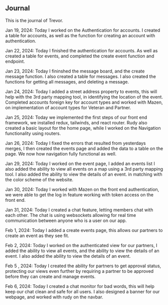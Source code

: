 ## Journal
This is the journal of Trevor.

Jan 19, 2024:
Today I worked on the Authentication for accounts. I created a table for accounts, as well as the function for creating an account with authentication.

Jan 22, 2024:
Today I finished the authentication for accounts. As well as created a table for events, and completed the create event function and endpoint.

Jan 23, 2024:
Today I fininshed the message board, and the create message function. I also created a table for messages.
I also created the functions for getting all messages, and deleting a message.

Jan 24, 2024:
Today I added a street address property to events, this will help with the 3rd party mapping tool, in identifying the location of the event. Completed accounts foreign key for account types and worked with Mazen, on implementation of account types for Veteran and Partner.

Jan 25, 2024:
Today we implemented the first steps of our front end framework, we installed redux, tailwinds, and react router. Rudy also created a basic layout for the home page, while I worked on the Navigation functionality using routers.

Jan 26, 2024:
Today I fixed the errors that resulted from yesterdays merges, I then created the events page and added the data to a table on the page. We now how navigation fully functional as well.

Jan 29, 2024:
Today I worked on the event page, I added an events list I also added the ability to view all events on a map using a 3rd party mapping tool. I also added the ability to view the details of an event. in matching with the color scheme of the website.

Jan 30, 2024:
Today I worked with Mazen on the front end authentication, we were able to get the log in feature working with token access on the front end.

Jan 31, 2024:
Today I created a chat feature, letting members chat with each other. The chat is using websockets allowing for real time communication between anyone who is a user on our app.


Feb 1, 2024:
Today I added a create events page, this allows our partners to create an event as they see fit.

Feb 2, 2024:
Today I worked on the authenticated view for our partners, I added the ability to view all events, and the ability to view the details of an event. I also added the ability to view the details of an event.

Feb 5 , 2024:
Today I created the ability for partners to get approval status, protecting our views even further by requiring a partner to be approved before they can create and manage events.

Feb 6, 2024:
Today I created a chat monitor for bad words, this will help keep our chat clean and safe for all users. I also designed a banner for our webpage, and worked with rudy on the navbar.
